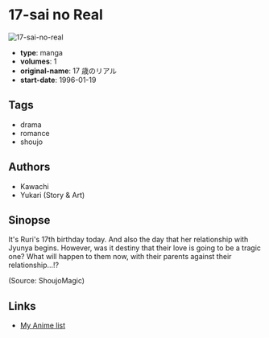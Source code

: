 # 17-sai no Real

![17-sai-no-real](https://cdn.myanimelist.net/images/manga/3/11883.jpg)

-   **type**: manga
-   **volumes**: 1
-   **original-name**: 17 歳のリアル
-   **start-date**: 1996-01-19

## Tags

-   drama
-   romance
-   shoujo

## Authors

-   Kawachi
-   Yukari (Story & Art)

## Sinopse

It's Ruri's 17th birthday today. And also the day that her relationship with Jyunya begins. However, was it destiny that their love is going to be a tragic one? What will happen to them now, with their parents against their relationship...!?

(Source: ShoujoMagic)

## Links

-   [My Anime list](https://myanimelist.net/manga/8680/17-sai_no_Real)
